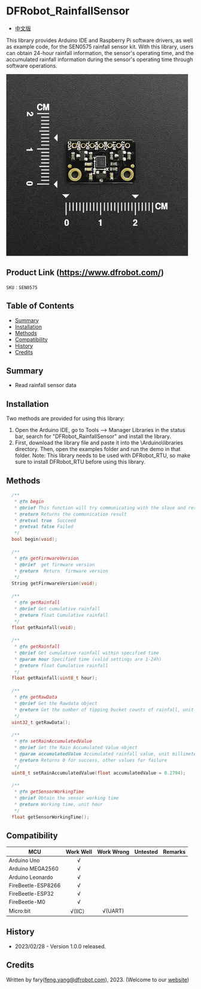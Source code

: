 DFRobot_RainfallSensor
===========================
* [中文版](./README_CN.md)

This library provides Arduino IDE and Raspberry Pi software drivers, as well as example code, for the SEN0575 rainfall sensor kit. With this library, users can obtain 24-hour rainfall information, the sensor's operating time, and the accumulated rainfall information during the sensor's operating time through software operations.

![产品实物图](./resources/images/SEN0575.png)


## Product Link (https://www.dfrobot.com/)
    SKU：SEN0575


## Table of Contents

* [Summary](#summary)
* [Installation](#installation)
* [Methods](#methods)
* [Compatibility](#compatibility)
* [History](#history)
* [Credits](#credits)


## Summary
* Read rainfall sensor data


## Installation

Two methods are provided for using this library:
1. Open the Arduino IDE, go to Tools --> Manager Libraries in the status bar, search for "DFRobot_RainfallSensor" and install the library.
2. First, download the library file and paste it into the \Arduino\libraries directory. Then, open the examples folder and run the demo in that folder.
Note: This library needs to be used with DFRobot_RTU, so make sure to install DFRobot_RTU before using this library.


## Methods

```C++
  /**
   * @fn begin
   * @brief This function will try communicating with the slave and returns the communication result.
   * @return Returns the communication result
   * @retval true  Succeed
   * @retval false Failed
   */
  bool begin(void);

  /**
   * @fn getFirmwareVersion
   * @brief  get firmware version
   * @return  Return  firmware version
   */
  String getFirmwareVersion(void);

  /**
   * @fn getRainfall
   * @brief Get cumulative rainfall
   * @return float Cumulative rainfall
   */
  float getRainfall(void);

  /**
   * @fn getRainfall
   * @brief Get cumulative rainfall within specified time
   * @param hour Specified time (valid settings are 1-24h)
   * @return float Cumulative rainfall
   */
  float getRainfall(uint8_t hour);

  /**
   * @fn getRawData
   * @brief Get the Rawdata object
   * @return Get the number of tipping bucket counts of rainfall, unit count
   */
  uint32_t getRawData();

  /**
   * @fn setRainAccumulatedValue
   * @brief Set the Rain Accumulated Value object
   * @param accumulatedValue Accumulated rainfall value, unit millimeter
   * @return Returns 0 for success, other values for failure 
   */
  uint8_t setRainAccumulatedValue(float accumulatedValue = 0.2794);

  /**
   * @fn getSensorWorkingTime
   * @brief Obtain the sensor working time
   * @return Working time, unit hour
   */
  float getSensorWorkingTime();
```


## Compatibility

MCU                | Work Well    | Work Wrong   | Untested    | Remarks
------------------ | :----------: | :----------: | :---------: | :----:
Arduino Uno        |      √       |              |             |
Arduino MEGA2560   |      √       |              |             |
Arduino Leonardo   |      √       |              |             |
FireBeetle-ESP8266 |      √       |              |             |
FireBeetle-ESP32   |      √       |              |             |
FireBeetle-M0      |      √       |              |             |
Micro:bit          |      √(IIC） |   √(UART)    |             |


## History

- 2023/02/28 - Version 1.0.0 released.

## Credits

Written by fary(feng.yang@dfrobot.com), 2023. (Welcome to our [website](https://www.dfrobot.com/))

